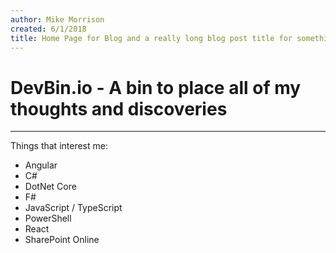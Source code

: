 ```yaml
---
author: Mike Morrison
created: 6/1/2018
title: Home Page for Blog and a really long blog post title for something interesting!
---
```

# DevBin.io - A bin to place all of my thoughts and discoveries #

---

Things that interest me:

* Angular
* C#
* DotNet Core
* F#
* JavaScript / TypeScript
* PowerShell
* React
* SharePoint Online
